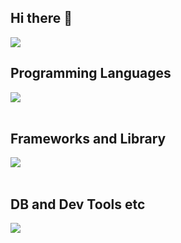 ## Hi there 👋

<!--
**kurogenki/kurogenki** is a ✨ _special_ ✨ repository because its `README.md` (this file) appears on your GitHub profile.

Here are some ideas to get you started:

- 🔭 I’m currently working on ...
- 🌱 I’m currently learning ...
- 👯 I’m looking to collaborate on ...
- 🤔 I’m looking for help with ...
- 💬 Ask me about ...
- 📫 How to reach me: ...
- 😄 Pronouns: ...
- ⚡ Fun fact: ...
-->

![](https://github-readme-stats.vercel.app/api/top-langs?username=kurogenki&show_icons=true&locale=en&layout=compact)

## Programming Languages

<img src="https://skillicons.dev/icons?i=html,css,js,typescript,php,go" /> <br /><br />

## Frameworks and Library

<img src="https://skillicons.dev/icons?i=vue,nodejs,laravel,gin,wordpress" /> <br /><br />

## DB and Dev Tools etc

<img src="https://skillicons.dev/icons?i=mysql,git,github,vscode,linux,figma,nginx" /> <br /><br />


